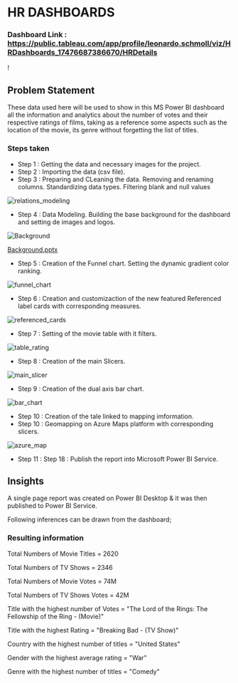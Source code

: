 # HR DASHBOARDS

### Dashboard Link : https://public.tableau.com/app/profile/leonardo.schmoll/viz/HRDashboards_17476687386670/HRDetails

!

## Problem Statement

These data used here will be used to show in this MS Power BI dashboard all the information and analytics about the number of votes and their respective ratings of films, taking as a reference some aspects such as the location of the movie, its genre without forgetting the list of titles.


### Steps taken

- Step 1 : Getting the data and necessary images for the project.
- Step 2 : Importing the data (csv file).
- Step 3 : Preparing and CLeaning the data. Removing and renaming columns. Standardizing data types. Filtering blank and null values


![relations_modeling](https://github.com/leoschmoll/Netflix-Report/assets/152095978/43a2904d-0c55-4b7d-978c-6ce426fac028)

- Step 4 : Data Modeling. Building the base background  for the dashboard and setting de images and logos.

![Background](https://github.com/leoschmoll/Netflix-Report/assets/152095978/7142b599-f447-493b-9314-f02b0527c44d)


[Background.pptx](https://github.com/leoschmoll/Netflix-Report/files/15017108/Background.pptx)


- Step 5 : Creation of the Funnel chart. Setting the dynamic gradient color ranking.
  
![funnel_chart](https://github.com/leoschmoll/Netflix-Report/assets/152095978/a0ec9696-0dd0-4a14-972b-d4516ef0f409)


- Step 6 : Creation and customizaction of the new featured Referenced label cards with corresponding measures.

![referenced_cards](https://github.com/leoschmoll/Netflix-Report/assets/152095978/70423e2d-2827-4de9-8dd6-868e819f543c)

- Step 7 : Setting of the movie table with it filters. 

![table_rating](https://github.com/leoschmoll/Netflix-Report/assets/152095978/bd2c6b4b-bed9-4352-8068-eb72f485576b)

- Step 8 : Creation of the main Slicers.

![main_slicer ](https://github.com/leoschmoll/Netflix-Report/assets/152095978/e0268421-82d7-43c3-a6dc-acf4223d884a)

- Step 9 : Creation of the dual axis bar chart.

![bar_chart](https://github.com/leoschmoll/Netflix-Report/assets/152095978/bd4c9fd2-8729-4c6a-9039-3894525bc4f3)

- Step 10 : Creation of the tale linked to mapping imformation.
- Step 10 : Geomapping on  Azure Maps platform with corresponding slicers. 

![azure_map](https://github.com/leoschmoll/Netflix-Report/assets/152095978/90192578-34fe-406e-bcba-6aee29ec5b5e)

- Step 11 : Step 18 : Publish the report into Microsoft Power BI Service.


## Insights

A single page report was created on Power BI Desktop & it was then published to Power BI Service.

Following inferences can be drawn from the dashboard;

### Resulting information

   Total Numbers of Movie Titles = 2620 

   Total Numbers of TV Shows = 2346

   Total Numbers of Movie Votes = 74M

   Total Numbers of TV Shows Votes = 42M

   Title with the highest number of Votes = "The Lord of the Rings: The Fellowship of the Ring - (Movie)"
   
   Title with the highest Rating = "Breaking Bad - (TV Show)"

   Country with the highest number of titles = "United States"

   Gender with the highest average rating = "War"

   Genre with the highest number of titles = "Comedy"
